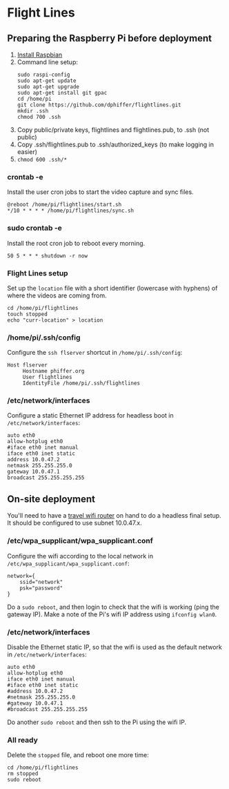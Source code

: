 # Flight Lines

## Preparing the Raspberry Pi before deployment

1. [Install Raspbian](https://www.raspberrypi.org/downloads/raspbian/)
2. Command line setup:  
	```  
	sudo raspi-config  
	sudo apt-get update  
	sudo apt-get upgrade  
	sudo apt-get install git gpac  
	cd /home/pi  
	git clone https://github.com/dphiffer/flightlines.git  
	mkdir .ssh  
	chmod 700 .ssh  
	```
3. Copy public/private keys, flightlines and flightlines.pub, to .ssh (not public)
4. Copy .ssh/flightlines.pub to .ssh/authorized_keys (to make logging in easier)
5. `chmod 600 .ssh/*`

### crontab -e

Install the user cron jobs to start the video capture and sync files.

```
@reboot /home/pi/flightlines/start.sh
*/10 * * * * /home/pi/flightlines/sync.sh
```

### sudo crontab -e

Install the root cron job to reboot every morning.

```
50 5 * * * shutdown -r now
```

### Flight Lines setup

Set up the `location` file with a short identifier (lowercase with hyphens) of where the videos are coming from.

```
cd /home/pi/flightlines
touch stopped
echo "curr-location" > location
```

### /home/pi/.ssh/config

Configure the `ssh flserver` shortcut in `/home/pi/.ssh/config`:

```
Host flserver
     Hostname phiffer.org
     User flightlines
     IdentityFile /home/pi/.ssh/flightlines
```

### /etc/network/interfaces

Configure a static Ethernet IP address for headless boot in `/etc/network/interfaces`:

```
auto eth0
allow-hotplug eth0
#iface eth0 inet manual
iface eth0 inet static
address 10.0.47.2
netmask 255.255.255.0
gateway 10.0.47.1
broadcast 255.255.255.255
```

## On-site deployment

You'll need to have a [travel wifi router](http://www.tp-link.com/sa/products/details/cat-14_TL-MR3020.html) on hand to do a headless final setup. It should be configured to use subnet 10.0.47.x.

### /etc/wpa_supplicant/wpa_supplicant.conf

Configure the wifi according to the local network in `/etc/wpa_supplicant/wpa_supplicant.conf`:

```
network={
	ssid="network"
	psk="password"
}
```

Do a `sudo reboot`, and then login to check that the wifi is working (ping the gateway IP). Make a note of the Pi's wifi IP address using `ifconfig wlan0`.

### /etc/network/interfaces

Disable the Ethernet static IP, so that the wifi is used as the default network in `/etc/network/interfaces`:

```
auto eth0
allow-hotplug eth0
iface eth0 inet manual
#iface eth0 inet static
#address 10.0.47.2
#netmask 255.255.255.0
#gateway 10.0.47.1
#broadcast 255.255.255.255
```

Do another `sudo reboot` and then ssh to the Pi using the wifi IP.

### All ready

Delete the `stopped` file, and reboot one more time:

```
cd /home/pi/flightlines
rm stopped
sudo reboot
```